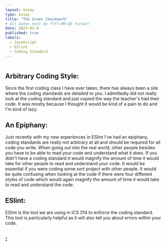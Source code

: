 ```yaml
---
layout: essay
type: essay
title: "The Green Checkmark"
# All dates must be YYYY-MM-DD format!
date: 2024-02-8
published: true
labels:
  - JavaScript
  - ESlint
  - Coding Standard
---
```


<img widthsrc="">

## Arbitrary Coding Style:
Since the first coding class I have ever taken, there has always been a site where the coding standards are detailed to you. I admittedly did not really look at the coding standard and just copied the way the teacher's had their code. It was mostly because I thought it would be kind of a pain to do and I'm kind of lazy. 

## An Epiphany:
Just recently with my new experiences in ESlint I've had an epiphany, coding standards are really not arbitrary at all and should be required for all code you write. When going out into the real world, other people besides you have to be able to read your code and understand what it does. If you didn't have a coding standard it would magnify the amount of time it would take for other people to read and understand your code. It would be essential if you were coding some sort project with other people. It would be quite confusing when looking at the code if there were four different styles of code which would again magnify the amount of time it would take to read and understand the code. 


## ESlint:
ESlint is the tool we are using in ICS 314 to enforce the coding standard. This tool is particularly helpful as it will also tell you about errors within your code. 


## :

